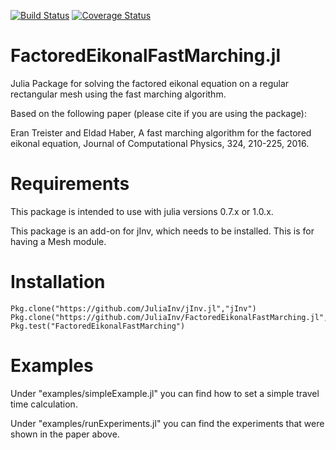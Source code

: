 [![Build Status](https://travis-ci.org/JuliaInv/FactoredEikonalFastMarching.jl.svg?branch=master)](https://travis-ci.org/JuliaInv/FactoredEikonalFastMarching.jl)
[![Coverage Status](https://coveralls.io/repos/github/JuliaInv/FactoredEikonalFastMarching.jl/badge.svg?branch=master)](https://coveralls.io/github/JuliaInv/FactoredEikonalFastMarching.jl?branch=master)

# FactoredEikonalFastMarching.jl
Julia Package for solving the factored eikonal equation on a regular rectangular mesh using the fast marching algorithm.

Based on the following paper (please cite if you are using the package):

Eran Treister and Eldad Haber, A fast marching algorithm for the factored eikonal equation, Journal of Computational Physics, 324, 210-225, 2016.
# Requirements

This package is intended to use with julia versions 0.7.x or 1.0.x.

This package is an add-on for jInv, which needs to be installed. This is for having a Mesh module.

# Installation

```
Pkg.clone("https://github.com/JuliaInv/jInv.jl","jInv")
Pkg.clone("https://github.com/JuliaInv/FactoredEikonalFastMarching.jl","FactoredEikonalFastMarching")
Pkg.test("FactoredEikonalFastMarching")
```

# Examples

Under "examples/simpleExample.jl" you can find how to set a simple travel time calculation.

Under "examples/runExperiments.jl" you can find the experiments that were shown in the paper above. 


